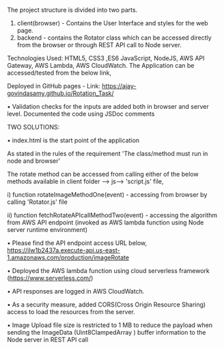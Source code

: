 The project structure is divided into two parts.

1. client(browser) - Contains the User Interface and styles for the web page.
2. backend - contains the Rotator class which can be accessed directly from the browser or through REST API call to Node server.

Technologies Used:
HTML5, CSS3 ,ES6 JavaScript, NodeJS, AWS API Gateway, AWS Lambda, AWS CloudWatch.
The Application can be accessed/tested from the below link,

Deployed in GitHub pages - Link: https://ajay-govindasamy.github.io/Rotation_Task/

• Validation checks for the inputs are added both in browser and server level. Documented the code using JSDoc comments

TWO SOLUTIONS:

• index.html is the start point of the application

As stated in the rules of the requirement 'The class/method must run in node and browser'

The rotate method can be accessed from calling either of the below methods available in client folder --> js--> 'script.js' file,

i) function rotateImageMethodOne(event) - accessing from browser by calling 'Rotator.js' file

ii) function fetchRotateAPIcallMethodTwo(event) - accessing the algorithm from AWS API endpoint (invoked as AWS lambda function using Node server runtime environment)

• Please find the API endpoint access URL below,
https://ilw1b2437a.execute-api.us-east-1.amazonaws.com/production/imageRotate

• Deployed the AWS lambda function using cloud serverless framework (https://www.serverless.com/)

• API responses are logged in AWS CloudWatch.

• As a security measure, added CORS(Cross Origin Resource Sharing) access to load the resources from the server.

• Image Upload file size is restricted to 1 MB to reduce the payload when sending the ImageData (Uint8ClampedArray ) buffer information to the Node server in REST API call
